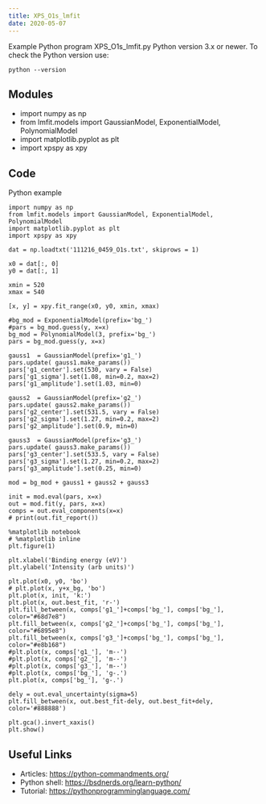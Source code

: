 ```yaml
---
title: XPS_O1s_lmfit
date: 2020-05-07
---
```

Example Python program XPS_O1s_lmfit.py
Python version 3.x or newer.
To check the Python version use:

    python --version

## Modules

* import numpy as np
* from lmfit.models import GaussianModel, ExponentialModel, PolynomialModel
* import matplotlib.pyplot as plt
* import xpspy as xpy

## Code

Python example

    import numpy as np
    from lmfit.models import GaussianModel, ExponentialModel, PolynomialModel
    import matplotlib.pyplot as plt
    import xpspy as xpy
    
    dat = np.loadtxt('111216_0459_O1s.txt', skiprows = 1)
    
    x0 = dat[:, 0]
    y0 = dat[:, 1]
    
    xmin = 520
    xmax = 540
    
    [x, y] = xpy.fit_range(x0, y0, xmin, xmax)
    
    #bg_mod = ExponentialModel(prefix='bg_')
    #pars = bg_mod.guess(y, x=x)
    bg_mod = PolynomialModel(3, prefix='bg_')
    pars = bg_mod.guess(y, x=x)
    
    gauss1  = GaussianModel(prefix='g1_')
    pars.update( gauss1.make_params())
    pars['g1_center'].set(530, vary = False)
    pars['g1_sigma'].set(1.08, min=0.2, max=2)
    pars['g1_amplitude'].set(1.03, min=0)
    
    gauss2  = GaussianModel(prefix='g2_')
    pars.update( gauss2.make_params())
    pars['g2_center'].set(531.5, vary = False)
    pars['g2_sigma'].set(1.27, min=0.2, max=2)
    pars['g2_amplitude'].set(0.9, min=0)
    
    gauss3  = GaussianModel(prefix='g3_')
    pars.update( gauss3.make_params())
    pars['g3_center'].set(533.5, vary = False)
    pars['g3_sigma'].set(1.27, min=0.2, max=2)
    pars['g3_amplitude'].set(0.25, min=0)
    
    mod = bg_mod + gauss1 + gauss2 + gauss3
    
    init = mod.eval(pars, x=x)
    out = mod.fit(y, pars, x=x)
    comps = out.eval_components(x=x)
    # print(out.fit_report())
    
    %matplotlib notebook
    # %matplotlib inline
    plt.figure(1)
    
    plt.xlabel('Binding energy (eV)')
    plt.ylabel('Intensity (arb units)')
    
    plt.plot(x0, y0, 'bo')
    # plt.plot(x, y+x_bg, 'bo')
    plt.plot(x, init, 'k:')
    plt.plot(x, out.best_fit, 'r-')
    plt.fill_between(x, comps['g1_']+comps['bg_'], comps['bg_'], color="#68d7e8")
    plt.fill_between(x, comps['g2_']+comps['bg_'], comps['bg_'], color="#6895e8")
    plt.fill_between(x, comps['g3_']+comps['bg_'], comps['bg_'], color="#e8b168")
    #plt.plot(x, comps['g1_'], 'm--')
    #plt.plot(x, comps['g2_'], 'm--')
    #plt.plot(x, comps['g3_'], 'm--')
    #plt.plot(x, comps['bg_'], 'g-.')
    plt.plot(x, comps['bg_'], 'g-.')
    
    dely = out.eval_uncertainty(sigma=5)
    plt.fill_between(x, out.best_fit-dely, out.best_fit+dely, color='#888888')
    
    plt.gca().invert_xaxis()
    plt.show()

## Useful Links

- Articles: https://python-commandments.org/
- Python shell: https://bsdnerds.org/learn-python/
- Tutorial: https://pythonprogramminglanguage.com/
